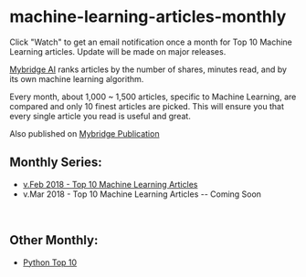 # machine-learning-articles-monthly

Click "Watch" to get an email notification once a month for Top 10 Machine Learning articles. Update will be made on major releases.

[Mybridge AI](https://www.mybridge.co) ranks articles by the number of shares, minutes read, and by its own machine learning algorithm.

Every month, about 1,000 ~ 1,500 articles, specific to Machine Learning, are compared and only 10 finest articles are picked. This will ensure you that every single article you read is useful and great. 

Also published on [Mybridge Publication](https://medium.mybridge.co)


## Monthly Series:

* [v.Feb 2018 - Top 10 Machine Learning Articles](v.Feb-2018)
* v.Mar 2018 - Top 10 Machine Learning Articles -- Coming Soon



<br>

## Other Monthly:
* [Python Top 10](https://goo.gl/YkkWeP)
